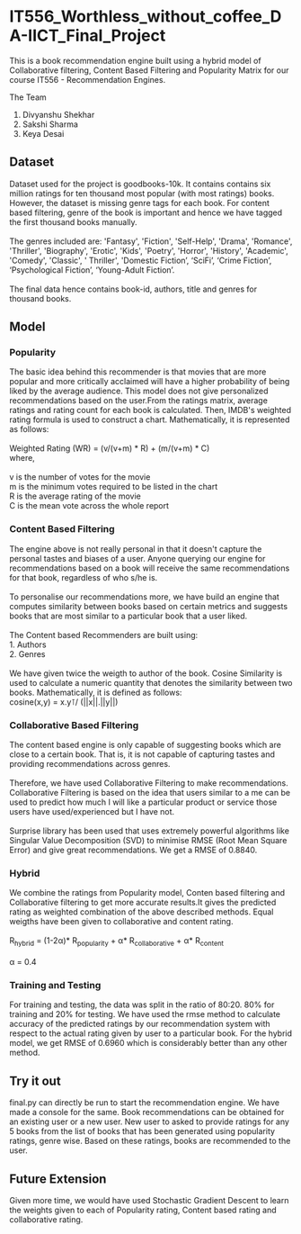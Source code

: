 # IT556_Worthless_without_coffee_DA-IICT_Final_Project
This is a book recommendation engine built using a hybrid model of Collaborative filtering, Content Based Filtering and Popularity Matrix for our course IT556 - Recommendation Engines.

The Team
1. Divyanshu Shekhar
2. Sakshi Sharma
3. Keya Desai

## Dataset
Dataset used for the project is goodbooks-10k. It contains contains six million ratings for ten thousand most popular (with most ratings) books. However, the dataset is missing genre tags for each book. For content based filtering, genre of the book is important and hence we have tagged the first thousand books manually. <br/><br /> The genres included are: 'Fantasy', 'Fiction', 'Self-Help', 'Drama', 'Romance', 'Thriller', 'Biography', 'Erotic', 'Kids', 'Poetry', 'Horror', 'History', 'Academic', 'Comedy', 'Classic', ' Thriller', 'Domestic Fiction’, ‘SciFi’, ‘Crime Fiction’, ‘Psychological Fiction’, ‘Young-Adult Fiction’. <br /><br /> The final data hence contains book-id, authors, title and genres for thousand books.<br />

## Model

### Popularity
The basic idea behind this recommender is that movies that are more popular and more critically acclaimed will have a higher probability of being liked by the average audience. This model does not give personalized recommendations based on the user.From the ratings matrix, average ratings and rating count for each book is calculated. Then, IMDB's weighted rating formula is used to construct a chart. Mathematically, it is represented as follows:<br /><br />Weighted Rating (WR) =  (v/(v+m) * R) + (m/(v+m) * C)<br />where,<br /><br />v is the number of votes for the movie<br />m is the minimum votes required to be listed in the chart<br />R is the average rating of the movie<br />C is the mean vote across the whole report<br />

### Content Based Filtering 
The engine above is not really personal in that it doesn't capture the personal tastes and biases of a user. Anyone querying our engine for recommendations based on a book will receive the same recommendations for that book, regardless of who s/he is.<br /><br />To personalise our recommendations more, we have build an engine that computes similarity between books based on certain metrics and suggests books that are most similar to a particular book that a user liked. <br /><br />The Content based Recommenders are built using:<br />1. Authors <br />2. Genres<br /><br />We have given twice the weigth to author of the book. Cosine Similarity is used to calculate a numeric quantity that denotes the similarity between two books. Mathematically, it is defined as follows:<br />cosine(x,y) = x.y⊺/ (||x||.||y||)<br />

### Collaborative Based Filtering
The content based engine is only capable of suggesting books which are close to a certain book. That is, it is not capable of capturing tastes and providing recommendations across genres.<br /><br/> Therefore, we have used Collaborative Filtering to make recommendations. Collaborative Filtering is based on the idea that users similar to a me can be used to predict how much I will like a particular product or service those users have used/experienced but I have not.<br /><br />Surprise library has been used that uses extremely powerful algorithms like Singular Value Decomposition (SVD) to minimise RMSE (Root Mean Square Error) and give great recommendations. We get a RMSE of 0.8840.

### Hybrid

We combine the ratings from Popularity model, Conten based filtering and Collaborative filtering to get more accurate results.It gives the predicted rating as weighted combination of the above described methods. Equal weigths have been given to collaborative and content rating.<br /><br /> R<sub>hybrid</sub> = (1-2α)* R<sub>popularity</sub> + α* R<sub>collaborative</sub>  + α* R<sub>content</sub> <br /><br /> α = 0.4

### Training and Testing
For training and testing, the data was split in the ratio of 80:20. 80% for training and 20% for testing. We have used the rmse method to calculate accuracy of the predicted ratings by our recommendation system with respect to the actual rating given by user to a particular book. For the hybrid model, we get RMSE of 0.6960 which is considerably better than any other method.


## Try it out
final.py can directly be run to start the recommendation engine. We have made a console for the same. Book recommendations can be obtained for an existing user or a new user. New user to asked to provide ratings for any 5 books from the list of books that has been generated using popularity ratings, genre wise. Based on these ratings, books are recommended to the user. 

## Future Extension
Given more time, we would have used Stochastic Gradient Descent to learn the weights given to each of Popularity rating, Content based rating and collaborative rating. 
